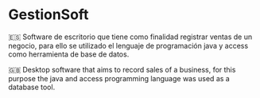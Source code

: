 # GestionSoft

🇪🇸 Software de escritorio que tiene como finalidad registrar ventas de un negocio, para ello se utilizado el lenguaje de programación java y access como herramienta de base de datos.

🇬🇧 Desktop software that aims to record sales of a business, for this purpose the java and access programming language was used as a database tool.
